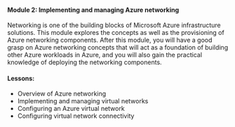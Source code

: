 #### Module 2: Implementing and managing Azure networking

Networking is one of the building blocks of Microsoft Azure infrastructure solutions. This module explores the concepts as well as the provisioning of Azure networking components. After this module, you will have a good grasp on Azure networking concepts that will act as a foundation of building other Azure workloads in Azure, and you will also gain the practical knowledge of deploying the networking components. 


#### Lessons:

- Overview of Azure networking
- Implementing and managing virtual networks
- Configuring an Azure virtual network
- Configuring virtual network connectivity
